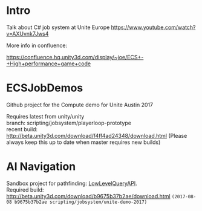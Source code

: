 # Intro

Talk about C# job system at Unite Europe
https://www.youtube.com/watch?v=AXUvnk7Jws4

More info in confluence:

https://confluence.hq.unity3d.com/display/~joe/ECS+-+High+performance+game+code

# ECSJobDemos
Github project for the Compute demo for Unite Austin 2017

Requires latest from unity/unity \
branch: scripting/jobsystem/playerloop-prototype \
recent build: http://beta.unity3d.com/download/f4ff4ad24348/download.html
(Please always keep this up to date when master requires new builds)


# AI Navigation
Sandbox project for pathfinding: [LowLevelQueryAPI](AI_Prototyping/LowLevelQueryAPI).\
Required build: http://beta.unity3d.com/download/b9675b37b2ae/download.html `(2017-08-08 b9675b37b2ae scripting/jobsystem/unite-demo-2017)`
